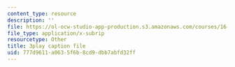 ```yaml
---
content_type: resource
description: ''
file: https://ol-ocw-studio-app-production.s3.amazonaws.com/courses/16-90-computational-methods-in-aerospace-engineering-spring-2014/777d9611a0635f6b8cd9dbb7abfd32ff_xOtkiBPbE.vtt
file_type: application/x-subrip
resourcetype: Other
title: 3play caption file
uid: 777d9611-a063-5f6b-8cd9-dbb7abfd32ff
---
```

